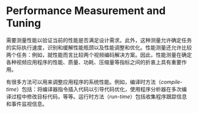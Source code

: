 # Performance Measurement and Tuning
需要测量性能以验证当前的性能是否满足设计需求。此外，这种测量允许确定任务的实际执行速度，识别和缓解性能瓶颈以及性能调整和优化。性能测量还允许比较两个任务：例如，就性能而言比较两个视频编码解决方案。因此，性能测量在确定各种视频应用程序的性能、质量、功耗、压缩量等指标之间的折衷上具有重要作用。

有很多方法可以用来调整应用程序的系统性能。例如，编译时方法（*compile-time*）包括：将编译器指令插入代码以引导代码优化，使用程序分析器在多次编译过程中修改目标代码，等等。运行时方法（*run-time*）包括收集程序跟踪信息和事件监视信息。

